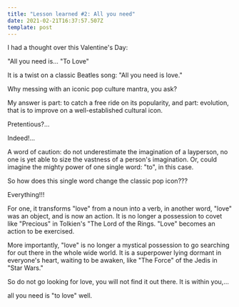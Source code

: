 ```yaml
---
title: "Lesson learned #2: All you need"
date: 2021-02-21T16:37:57.507Z
template: post
---
```

I had a thought over this Valentine's Day:

"All you need is... "To Love"

It is a twist on a classic Beatles song: "All you need is love." 

Why messing with an iconic pop culture mantra, you ask?

 My answer is part: to catch a free ride on its popularity, and part: evolution, that is to improve on a well-established cultural icon. 

Pretentious?... 

Indeed!...

A word of caution: do not underestimate the imagination of a layperson, no one is yet able to size the vastness of a person's imagination. Or, could imagine the mighty power of one single word: "to", in this case.

So how does this single word change the classic pop icon??? 

Everything!!!

For one, it transforms "love" from a noun into a verb, in another word, "love" was an object, and is now an action. It is no longer a possession to covet like "Precious" in Tolkien's "The Lord of the Rings. "Love" becomes an action to be exercised. 

More importantly, "love" is no longer a mystical possession to go searching for out there in the whole wide world. It is a superpower lying dormant in everyone's heart, waiting to be awaken, like "The Force" of the Jedis in "Star Wars." 

So do not go looking for love, you will not find it out there. It is within you,...

all you need is "to love" well.